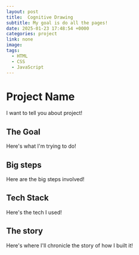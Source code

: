 ```yaml
---
layout: post
title:  Cognitive Drawing
subtitle: My goal is do all the pages!
date: 2025-01-23 17:48:54 +0000
categories: project
link: none
image: 
tags: 
  - HTML
  - CSS
  - JavaScript
---
```



# Project Name

I want to tell you about project!


## The Goal
Here's what I'm trying to do!

## Big steps
Here are the big steps involved!

## Tech Stack
Here's the tech I used!

## The story
Here's where I'll chronicle the story of how I built it!
